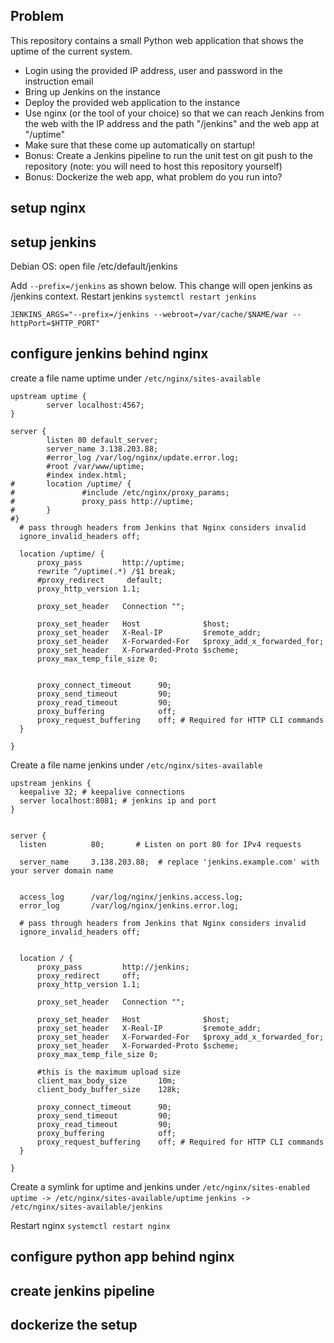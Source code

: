 
## Problem
This repository contains a small Python web application that shows the uptime of the current system.
 - Login using the provided IP address, user and password in the instruction email
 - Bring up Jenkins on the instance
 - Deploy the provided web application to the instance
 - Use nginx (or the tool of your choice) so that we can reach Jenkins from the web with the IP address and the path "/jenkins" and the web app at "/uptime"
 - Make sure that these come up automatically on startup!
 - Bonus: Create a Jenkins pipeline to run the unit test on git push to the repository (note: you will need to host this repository yourself)
 - Bonus: Dockerize the web app, what problem do you run into?

## setup nginx

## setup jenkins

Debian OS: 
open file /etc/default/jenkins

Add `--prefix=/jenkins` as shown below. This change will open jenkins as /jenkins context. Restart jenkins `systemctl restart jenkins`

`JENKINS_ARGS="--prefix=/jenkins --webroot=/var/cache/$NAME/war --httpPort=$HTTP_PORT"`

## configure jenkins behind nginx
create a file name uptime under `/etc/nginx/sites-available`
```
upstream uptime {
        server localhost:4567;
}

server {
        listen 80 default_server;
        server_name 3.138.203.88;
        #error_log /var/log/nginx/update.error.log;
        #root /var/www/uptime;
        #index index.html;
#       location /uptime/ {
#               #include /etc/nginx/proxy_params;
#               proxy_pass http://uptime;
#       }
#}
  # pass through headers from Jenkins that Nginx considers invalid
  ignore_invalid_headers off;

  location /uptime/ {
      proxy_pass         http://uptime;
      rewrite ^/uptime(.*) /$1 break;
      #proxy_redirect     default;
      proxy_http_version 1.1;

      proxy_set_header   Connection "";

      proxy_set_header   Host              $host;
      proxy_set_header   X-Real-IP         $remote_addr;
      proxy_set_header   X-Forwarded-For   $proxy_add_x_forwarded_for;
      proxy_set_header   X-Forwarded-Proto $scheme;
      proxy_max_temp_file_size 0;


      proxy_connect_timeout      90;
      proxy_send_timeout         90;
      proxy_read_timeout         90;
      proxy_buffering            off;
      proxy_request_buffering    off; # Required for HTTP CLI commands
  }

}
```

Create a file name jenkins under `/etc/nginx/sites-available`
```
upstream jenkins {
  keepalive 32; # keepalive connections
  server localhost:8081; # jenkins ip and port
}


server {
  listen          80;       # Listen on port 80 for IPv4 requests

  server_name     3.138.203.88;  # replace 'jenkins.example.com' with your server domain name


  access_log      /var/log/nginx/jenkins.access.log;
  error_log       /var/log/nginx/jenkins.error.log;

  # pass through headers from Jenkins that Nginx considers invalid
  ignore_invalid_headers off;


  location / {
      proxy_pass         http://jenkins;
      proxy_redirect     off;
      proxy_http_version 1.1;

      proxy_set_header   Connection "";

      proxy_set_header   Host              $host;
      proxy_set_header   X-Real-IP         $remote_addr;
      proxy_set_header   X-Forwarded-For   $proxy_add_x_forwarded_for;
      proxy_set_header   X-Forwarded-Proto $scheme;
      proxy_max_temp_file_size 0;

      #this is the maximum upload size
      client_max_body_size       10m;
      client_body_buffer_size    128k;

      proxy_connect_timeout      90;
      proxy_send_timeout         90;
      proxy_read_timeout         90;
      proxy_buffering            off;
      proxy_request_buffering    off; # Required for HTTP CLI commands
  }

}
```

Create a symlink for uptime and jenkins under `/etc/nginx/sites-enabled`
 `uptime -> /etc/nginx/sites-available/uptime`
 `jenkins -> /etc/nginx/sites-available/jenkins`
 
 Restart nginx `systemctl restart nginx`

## configure python app behind nginx

## create jenkins pipeline

## dockerize the setup
